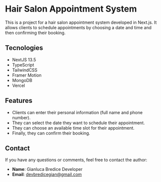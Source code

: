 # Hair Salon Appointment System

This is a project for a hair salon appointment system developed in Next.js. It allows clients to schedule appointments by choosing a date and time and then confirming their booking.

## Tecnologies

- NextJS 13.5
- TypeScript
- TailwindCSS
- Framer Motion
- MongoDB
- Vercel

## Features

- Clients can enter their personal information (full name and phone number).
- They can select the date they want to schedule their appointment.
- They can choose an available time slot for their appointment.
- Finally, they can confirm their booking.

## Contact

If you have any questions or comments, feel free to contact the author:

- **Name**: Gianluca Bredice Developer
- **Email**: devbredicegian@gmail.com
